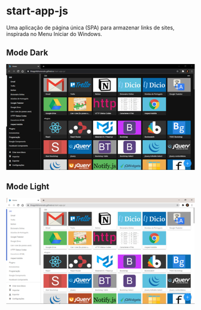 # start-app-js
Uma aplicação de página única (SPA) para armazenar links de sites, inspirada no Menu Iniciar do Windows.

## Mode Dark
![mode dark](https://github.com/thiagohbhonorato/start-app-js/blob/main/img/demo_mode_dark.png "Mode Dark")

## Mode Light
![mode light](https://github.com/thiagohbhonorato/start-app-js/blob/main/img/demo_mode_light.png "Mode Light")
